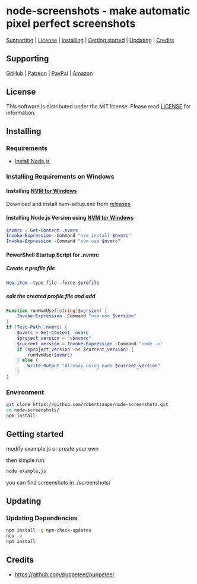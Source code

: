 # node-screenshots - make automatic pixel perfect screenshots

[Supporting](https://github.com/robertsaupe/node-screenshots#supporting) |
[License](https://github.com/robertsaupe/node-screenshots#license) |
[Installing](https://github.com/robertsaupe/node-screenshots#installing) |
[Getting started](https://github.com/robertsaupe/node-screenshots#getting-started) |
[Updating](https://github.com/robertsaupe/node-screenshots#updating) |
[Credits](https://github.com/robertsaupe/node-screenshots#credits)

## Supporting

[GitHub](https://github.com/sponsors/robertsaupe) |
[Patreon](https://www.patreon.com/robertsaupe) |
[PayPal](https://www.paypal.com/donate?hosted_button_id=SQMRNY8YVPCZQ) |
[Amazon](https://www.amazon.de/ref=as_li_ss_tl?ie=UTF8&linkCode=ll2&tag=robertsaupe-21&linkId=b79bc86cee906816af515980cb1db95e&language=de_DE)

## License

This software is distributed under the MIT license. Please read [LICENSE](LICENSE) for information.

## Installing

### Requirements

- [Install Node.js](https://nodejs.org)

### Installing Requirements on Windows

#### Installing [NVM for Windows](https://github.com/coreybutler/nvm-windows)

Download and install nvm-setup.exe from [releases](https://github.com/coreybutler/nvm-windows/releases)

#### Installing Node.js Version using [NVM for Windows](https://github.com/coreybutler/nvm-windows)

```powershell
$nvmrc = Get-Content .nvmrc
Invoke-Expression -Command "nvm install $nvmrc"
Invoke-Expression -Command "nvm use $nvmrc"
```

#### PowerShell Startup Script for .nvmrc

##### Create a profile file

```powershell
New-item –type file –force $profile
```

##### edit the created profile file and add

```powershell
Function runNvmUse([string]$version) {
    Invoke-Expression -Command "nvm use $version"
}
if (Test-Path .nvmrc) {
    $nvmrc = Get-Content .nvmrc
    $project_version = "v$nvmrc"
    $current_version = Invoke-Expression -Command "node -v"
    if ($project_version -ne $current_version) {
        runNvmUse($nvmrc)
    } else {
        Write-Output "Already using node $current_version"
    }
}
```

### Environment

```bash
git clone https://github.com/robertsaupe/node-screenshots.git
cd node-screenshots/
npm install
```

## Getting started

modify example.js or create your own

then simple run:

```bash
node example.js
```

you can find screenshots in ./screenshots/

## Updating

### Updating Dependencies

```bash
npm install -g npm-check-updates
ncu -u
npm install
```

## Credits

- <https://github.com/puppeteer/puppeteer>

